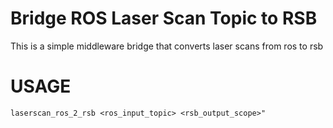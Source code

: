 # Bridge ROS Laser Scan Topic to RSB
This is a simple middleware bridge that converts laser scans from ros to rsb

# USAGE

    laserscan_ros_2_rsb <ros_input_topic> <rsb_output_scope>"
